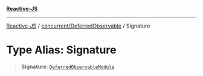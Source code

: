 [**Reactive-JS**](../../../README.md)

***

[Reactive-JS](../../../README.md) / [concurrent/DeferredObservable](../README.md) / Signature

# Type Alias: Signature

> **Signature**: [`DeferredObservableModule`](../interfaces/DeferredObservableModule.md)
